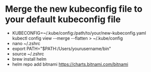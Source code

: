 # Merge the new kubeconfig file to your default kubeconfig file
- KUBECONFIG=~/.kube/config:/path/to/your/new-kubeconfig.yaml kubectl config view --merge --flatten > ~/.kube/config
- nano ~/.zshrc
- export PATH="$PATH:/Users/yourusername/bin"
- source ~/.zshrc
- brew install helm
- helm repo add bitnami https://charts.bitnami.com/bitnami

